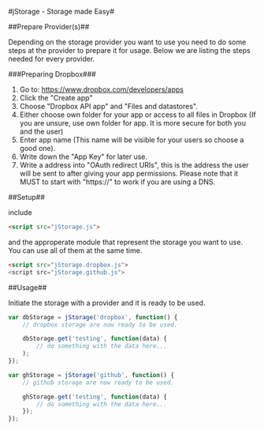 #jStorage - Storage made Easy#



##Prepare Provider(s)##

Depending on the storage provider you want to use you need to do some steps at the provider to prepare it for usage.
Below we are listing the steps needed for every provider.

###Preparing Dropbox###

1. Go to: https://www.dropbox.com/developers/apps
2. Click the "Create app"
3. Choose "Dropbox API app" and "Files and datastores".
4. Either choose own folder for your app or access to all files in Dropbox (If you are unsure, use own folder for app. It is more secure for both you and the user)
5. Enter app name (This name will be visible for your users so choose a good one).
6. Write down the "App Key" for later use.
7. Write a address into "OAuth redirect URIs", this is the address the user will be sent to after giving your app permissions. Please note that it MUST to start with "https://" to work if you are using a DNS.


##Setup##

include
```html
<script src="jStorage.js">
```
and the approperate module that represent the storage you want to use.
You can use all of them at the same time.

```html
<script src="jStorage.dropbox.js">
<script src="jStorage.github.js">
```

##Usage##

Initiate the storage with a provider and it is ready to be used.

```js
var dbStorage = jStorage('dropbox', function() {
	// dropbox storage are now ready to be used.

	dbStorage.get('testing', function(data) {
		// do something with the data here...
	);
});
```

```js
var ghStorage = jStorage('github', function() {
	// github storage are now ready to be used.

	ghStorage.get('testing', function(data) {
		// do something with the data here...
	});
});
```
